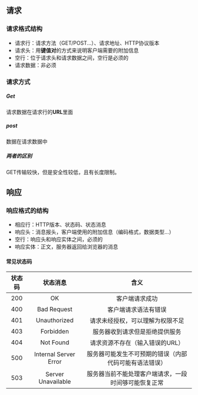## 请求

### 请求格式结构

- 请求行：请求方法（GET/POST...）、请求地址、HTTP协议版本
- 请求头：用**键值对**的方式来说明客户端需要的附加信息
- 空行：位于请求头和请求数据之间，空行是必须的
- 请求数据：非必须

### 请求方式

##### Get

请求数据在请求行的**URL**里面

##### post

数据在请求数据中 

##### 两者的区别

GET传输较快，但是安全性较低，且有长度限制。



## 响应

### 响应格式的结构

- 相应行：HTTP版本、状态码、状态消息
- 响应头：消息报头，客户端使用的附加信息（编码格式，数据类型...）
- 空行：响应头和响应实体之间，必须的
- 响应实体：正文，服务器返回给浏览器的消息

#### 常见状态码

| 状态码 |       状态消息        |                          含义                          |
| :----: | :-------------------: | :----------------------------------------------------: |
|  200   |          OK           |                     客户端请求成功                     |
|  400   |      Bad Request      |                  客户端请求语法有错误                  |
|  401   |     Unauthorized      |            请求未经授权，可以理解为权限不足            |
|  403   |       Forbidden       |             服务器收到请求但是拒绝提供服务             |
|  404   |       Not Found       |            请求资源不存在（输入错误的URL）             |
|  500   | Internal Server Error | 服务器可能发生不可预期的错误（内部代码可能有语法错误） |
|  503   |  Server Unavailable   |  服务器当前不能处理客户端请求，一段时间够可能恢复正常  |

